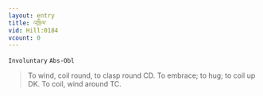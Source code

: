 ```yaml
---
layout: entry
title: འཁྲིལ་
vid: Hill:0184
vcount: 0
---
```

`Involuntary` `Abs-Obl`
> To wind, coil round, to clasp round CD\.
 To embrace; to hug; to coil up DK\.
 To coil, wind around TC\.

